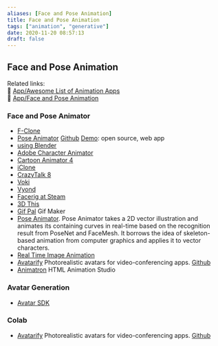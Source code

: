 ```yaml
---
aliases: [Face and Pose Animation]
title: Face and Pose Animation
tags: ["animation", "generative"]
date: 2020-11-20 08:57:13
draft: false
---
```


## Face and Pose Animation

Related links:  
🔗 [App/Awesome List of Animation Apps](animation-app.md)  
🔗 [App/Face and Pose Animation](face-pose-animation.md)

### Face and Pose Animator

- [F-Clone](https://f-clone.com/)
- [Pose Animator](https://blog.tensorflow.org/2020/05/pose-animator-open-source-tool-to-bring-svg-characters-to-life.html) [Github](https://github.com/yemount/pose-animator) [Demo](https://pose-animator-demo.firebaseapp.com/): open source, web app
- [using Blender](https://blender.community/c/today/9sdbbc/)
- [Adobe Character Animator](https://www.adobe.com/products/character-animator.html)
- [Cartoon Animator 4](https://www.reallusion.com/cartoon-animator/)
- [iClone](https://www.reallusion.com/iclone/)
- [CrazyTalk 8](https://www.reallusion.com/crazytalk/)
- [Voki](https://www.voki.com/)
- [Vyond](https://www.vyond.com/)
- [Facerig at Steam](https://store.steampowered.com/app/274920/FaceRig/)
- [3D This](https://3dthis.com/)
- [Gif Pal](https://www.gifpal.com/) Gif Maker
- [Pose Animator](https://github.com/yemount/pose-animator/). Pose Animator takes a 2D vector illustration and animates its containing curves in real-time based on the recognition result from PoseNet and FaceMesh. It borrows the idea of skeleton-based animation from computer graphics and applies it to vector characters.
- [Real Time Image Animation](https://github.com/anandpawara/Real_Time_Image_Animation)
- [Avatarify](https://colab.research.google.com/github/alievk/avatarify/blob/master/avatarify.ipynb) Photorealistic avatars for video-conferencing apps. [Github](https://github.com/alievk/avatarify)
- [Animatron](https://editor.animatron.com/) HTML Animation Studio

### Avatar Generation

- [Avatar SDK](https://avatarsdk.com/)

### Colab

- [Avatarify](https://colab.research.google.com/github/alievk/avatarify/blob/master/avatarify.ipynb) Photorealistic avatars for video-conferencing apps. [Github](https://github.com/alievk/avatarify)
